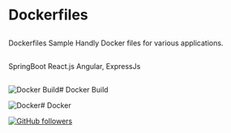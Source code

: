 # Dockerfiles

##
##
##

Dockerfiles
Sample Handly Docker files for various applications.
##

SpringBoot
React.js
Angular,
ExpressJs

##
##
##


![Docker Build](https://cultivatehq.com/images/posts/docker.jpg)# Docker Build

![Docker](https://www.nclouds.com/blog/wp-content/uploads/2018/10/reduce_docker_image_size_by_45.jpg)# Docker




[![GitHub followers](https://img.shields.io/github/followers/sarat9.svg?label=Follow%20@sarat9&style=social)](https://github.com/sarat9/)
